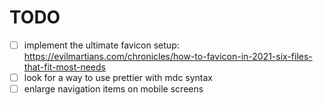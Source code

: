 # TODO

- [ ] implement the ultimate favicon setup: https://evilmartians.com/chronicles/how-to-favicon-in-2021-six-files-that-fit-most-needs
- [ ] look for a way to use prettier with mdc syntax
- [ ] enlarge navigation items on mobile screens
